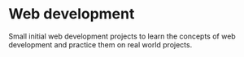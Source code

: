 # Web development
Small initial web development projects to learn the concepts of web development and practice them on real world projects.
